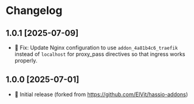 # Changelog

## 1.0.1 [2025-07-09]

* 🐛 Fix: Update Nginx configuration to use `addon_4a81b4c6_traefik` instead of `localhost` for proxy_pass directives so that ingress works properly.

## 1.0.0 [2025-07-01]

* 🎉 Initial release (forked from https://github.com/ElVit/hassio-addons)